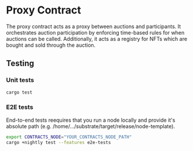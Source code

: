# Proxy Contract

The proxy contract acts as a proxy between auctions and participants. It orchestrates auction participation by enforcing time-based rules for when auctions can be called. Additionally, it acts as a registry for NFTs which are bought and sold through the auction.

## Testing

### Unit  tests

``` bash
cargo test
```


### E2E tests

End-to-end tests reequires that you run a node locally and provide it's absolute path (e.g. /home/.../substrate/target/release/node-template). 

``` bash
export CONTRACTS_NODE="YOUR_CONTRACTS_NODE_PATH"
cargo +nightly test --features e2e-tests
```
